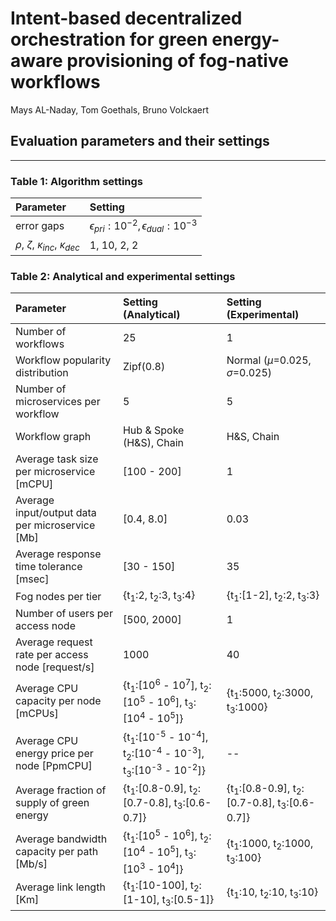 # Intent-based decentralized orchestration for green energy-aware provisioning of fog-native workflows

Mays AL-Naday, Tom Goethals, Bruno Volckaert


## Evaluation parameters and their settings

---

### Table 1: Algorithm settings
| Parameter   | Setting     |
|:-----------|:-----------|
|error gaps   | $\epsilon_{pri}:10^{-2}, \epsilon_{dual}:10^{-3}$   |
| $\rho$, $\zeta$, $\kappa_{inc}$, $\kappa_{dec}$ | 1, 10, 2, 2|


### Table 2: Analytical and experimental settings

| Parameter   | Setting (Analytical)    | Setting (Experimental)    |
|:-----------------------|:-------------------|:-------------------------|
|Number of workflows| 25 | 1|
|Workflow popularity distribution |  Zipf(0.8) | Normal ($\mu$=0.025, $\sigma$=0.025)|
|Number of microservices per workflow | 5 | 5|
|Workflow graph | Hub & Spoke (H&S), Chain | H&S, Chain|
|Average task size per microservice [mCPU] | [100 - 200] | 1|
|Average input/output data per microservice [Mb] | [0.4, 8.0] | 0.03 |
|Average response time tolerance [msec] | [30 - 150] | 35 |
|Fog nodes per tier | {t<sub>1</sub>:2, t<sub>2</sub>:3, t<sub>3</sub>:4} | {t<sub>1</sub>:[1-2], t<sub>2</sub>:2, t<sub>3</sub>:3} |
|Number of users per access node | [500, 2000] | 1 |
|Average request rate per access node [request/s]| 1000 | 40 |
|Average CPU capacity per node [mCPUs] | {t<sub>1</sub>:[10<sup>6</sup> - 10<sup>7</sup>], t<sub>2</sub>:[10<sup>5</sup> - 10<sup>6</sup>], t<sub>3</sub>:[10<sup>4</sup> - 10<sup>5</sup>]} | {t<sub>1</sub>:5000, t<sub>2</sub>:3000, t<sub>3</sub>:1000}|
|Average CPU energy price per node [PpmCPU] | {t<sub>1</sub>:[10<sup>-5</sup> - 10<sup>-4</sup>], t<sub>2</sub>:[10<sup>-4</sup> - 10<sup>-3</sup>], t<sub>3</sub>:[10<sup>-3</sup> - 10<sup>-2</sup>]} |-- |
|Average fraction of supply of green energy | {t<sub>1</sub>:[0.8-0.9], t<sub>2</sub>:[0.7-0.8], t<sub>3</sub>:[0.6-0.7]} | {t<sub>1</sub>:[0.8-0.9], t<sub>2</sub>:[0.7-0.8], t<sub>3</sub>:[0.6-0.7]}|
|Average bandwidth capacity per path [Mb/s] | {t<sub>1</sub>:[10<sup>5</sup> - 10<sup>6</sup>], t<sub>2</sub>:[10<sup>4</sup> - 10<sup>5</sup>], t<sub>3</sub>:[10<sup>3</sup> - 10<sup>4</sup>]} | {t<sub>1</sub>:1000, t<sub>2</sub>:1000, t<sub>3</sub>:100} |
|Average link length [Km] | {t<sub>1</sub>:[10-100], t<sub>2</sub>:[1-10], t<sub>3</sub>:[0.5-1]} | {t<sub>1</sub>:10, t<sub>2</sub>:10, t<sub>3</sub>:10} |



